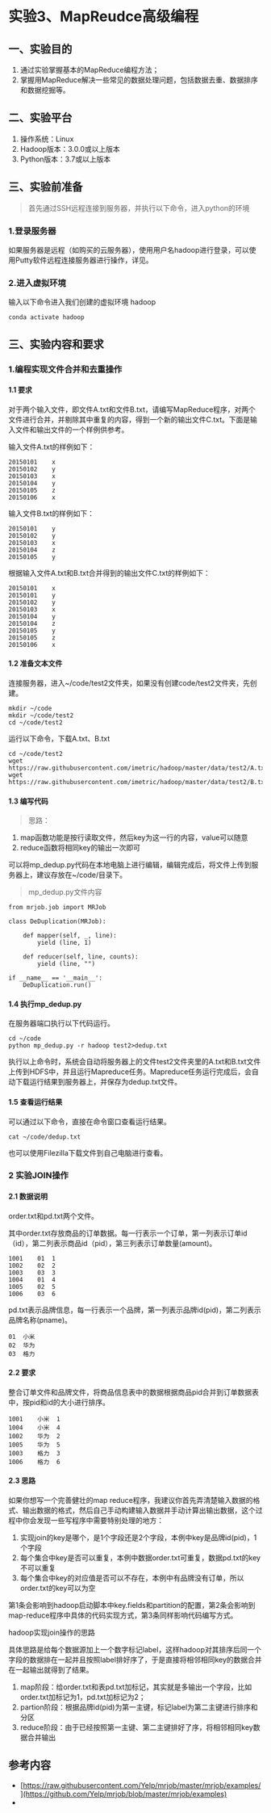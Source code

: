 # 实验3、MapReudce高级编程




## 一、实验目的
1.	通过实验掌握基本的MapReduce编程方法；
2.  掌握用MapReduce解决一些常见的数据处理问题，包括数据去重、数据排序和数据挖掘等。



## 二、实验平台

1. 操作系统：Linux
2. Hadoop版本：3.0.0或以上版本
3. Python版本：3.7或以上版本


## 三、实验前准备

> 首先通过SSH远程连接到服务器，并执行以下命令，进入python的环境


### 1.登录服务器

如果服务器是远程（如购买的云服务器），使用用户名hadoop进行登录，可以使用Putty软件远程连接服务器进行操作，详见。

### 2.进入虚拟环境

输入以下命令进入我们创建的虚拟环境 hadoop

```
conda activate hadoop
```

## 三、实验内容和要求


### 1.编程实现文件合并和去重操作


#### 1.1 要求
对于两个输入文件，即文件A.txt和文件B.txt，请编写MapReduce程序，对两个文件进行合并，并剔除其中重复的内容，得到一个新的输出文件C.txt。下面是输入文件和输出文件的一个样例供参考。

输入文件A.txt的样例如下：

```
20150101    x
20150102    y
20150103    x
20150104    y
20150105    z
20150106    x
```

输入文件B.txt的样例如下：

```
20150101    y
20150102    y
20150103    x
20150104    z
20150105    y
```

根据输入文件A.txt和B.txt合并得到的输出文件C.txt的样例如下：

```
20150101    x
20150101    y
20150102    y
20150103    x
20150104    y
20150104    z
20150105    y
20150105    z
20150106    x
```

#### 1.2 准备文本文件

连接服务器，进入~/code/test2文件夹，如果没有创建code/test2文件夹，先创建。

```
mkdir ~/code
mkdir ~/code/test2
cd ~/code/test2
```

运行以下命令，下载A.txt、B.txt

```
cd ~/code/test2
wget https://raw.githubusercontent.com/imetric/hadoop/master/data/test2/A.txt
wget https://raw.githubusercontent.com/imetric/hadoop/master/data/test2/B.txt

```

#### 1.3 编写代码

> 思路：

1. map函数功能是按行读取文件，然后key为这一行的内容，value可以随意
2. reduce函数将相同key的输出一次即可



可以将mp_dedup.py代码在本地电脑上进行编辑，编辑完成后，将文件上传到服务器上，建议存放在~/code/目录下。



> mp_dedup.py文件内容

```
from mrjob.job import MRJob

class DeDuplication(MRJob):

    def mapper(self, _, line):
        yield (line, 1)

    def reducer(self, line, counts):
        yield (line, "")

if __name__ == '__main__':
    DeDuplication.run()
```

#### 1.4 执行mp_dedup.py

在服务器端口执行以下代码运行。

```
cd ~/code
python mp_dedup.py -r hadoop test2>dedup.txt
```
执行以上命令时，系统会自动将服务器上的文件test2文件夹里的A.txt和B.txt文件上传到HDFS中，并且运行Mapreduce任务。Mapreduce任务运行完成后，会自动下载运行结果到服务器上，并保存为dedup.txt文件。

#### 1.5 查看运行结果

可以通过以下命令，直接在命令窗口查看运行结果。
```
cat ~/code/dedup.txt
```

也可以使用Filezilla下载文件到自己电脑进行查看。

### 2 实验JOIN操作

#### 2.1 数据说明

order.txt和pd.txt两个文件。

其中order.txt存放商品的订单数据。每一行表示一个订单，第一列表示订单id（id），第二列表示商品id（pid），第三列表示订单数量(amount)。

```
1001	01	1
1002	02	2
1003	03	3
1004	01	4
1005	02	5
1006	03	6
```
pd.txt表示品牌信息，每一行表示一个品牌，第一列表示品牌id(pid)，第二列表示品牌名称(pname)。

```
01	小米 
02	华为 
03	格力
```
#### 2.2 要求

整合订单文件和品牌文件，将商品信息表中的数据根据商品pid合并到订单数据表中，按pid和id的大小进行排序。

```
1001	小米	1
1004	小米	4
1002	华为	2
1005	华为	5
1003	格力	3
1006	格力	6
```
#### 2.3 思路


如果你想写一个完善健壮的map reduce程序，我建议你首先弄清楚输入数据的格式、输出数据的格式，然后自己手动构建输入数据并手动计算出输出数据，这个过程中你会发现一些写程序中需要特别处理的地方：

1. 实现join的key是哪个，是1个字段还是2个字段，本例中key是品牌id(pid)，1个字段
2. 每个集合中key是否可以重复，本例中数据order.txt可重复，数据pd.txt的key不可以重复
3. 每个集合中key的对应值是否可以不存在，本例中有品牌没有订单，所以order.txt的key可以为空

第1条会影响到hadoop启动脚本中key.fields和partition的配置，第2条会影响到map-reduce程序中具体的代码实现方式，第3条同样影响代码编写方式。

hadoop实现join操作的思路

具体思路是给每个数据源加上一个数字标记label，这样hadoop对其排序后同一个字段的数据排在一起并且按照label排好序了，于是直接将相邻相同key的数据合并在一起输出就得到了结果。
1. map阶段：给order.txt和表pd.txt加标记，其实就是多输出一个字段，比如order.txt加标记为1，pd.txt加标记为2；
2. partion阶段：根据品牌id(pid)为第一主键，标记label为第二主键进行排序和分区
3. reduce阶段：由于已经按照第一主键、第二主键排好了序，将相邻相同key数据合并输出





## 参考内容
- [https://raw.githubusercontent.com/Yelp/mrjob/master/mrjob/examples/](https://github.com/Yelp/mrjob/blob/master/mrjob/examples)
- 
